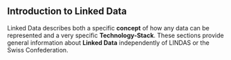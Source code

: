 ## Introduction to Linked Data

Linked Data describes both a specific **concept** of how any data can be represented and a very specific **Technology-Stack**. These sections provide general information about **Linked Data** independently of LINDAS or the Swiss Confederation.
